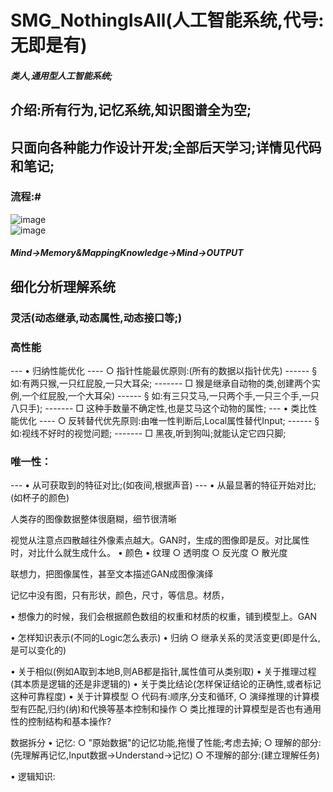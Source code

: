 # SMG_NothingIsAll(人工智能系统,代号:无即是有)

##### 类人,通用型人工智能系统;

## 介绍:所有行为,记忆系统,知识图谱全为空;
## 只面向各种能力作设计开发;全部后天学习;详情见代码和笔记;
### 流程:#

![image](https://github.com/jiaxiaogang/SMG_NothingIsAll/blob/master/README_ASSETS/INPUT.png )  
![image](https://github.com/jiaxiaogang/SMG_NothingIsAll/blob/master/README_ASSETS/UNDERSTAND.png )  

##### Mind->Memory&MappingKnowledge->Mind->OUTPUT



## 细化分析理解系统
### 灵活(动态继承,动态属性,动态接口等;)
### 高性能
--- • 归纳性能优化
---- ○ 指针性能最优原则:(所有的数据以指针优先)
------ § 如:有两只猴,一只红屁股,一只大耳朵;
------- □ 猴是继承自动物的类,创建两个实例,一个红屁股,一个大耳朵)
------ § 如:有三只艾马,一只两个手,一只三个手,一只八只手);
------- □ 这种手数量不确定性,也是艾马这个动物的属性;
--- • 类比性能优化
---- ○ 反转替代优先原则:由唯一性判断后,Local属性替代Input;
------ § 如:视线不好时的视觉问题;
------- □ 黑夜,听到狗叫;就能认定它四只脚;


### 唯一性：
--- • 从可获取到的特征对比;(如夜间,根据声音)
--- • 从最显著的特征开始对比;(如杯子的颜色)




人类存的图像数据整体很磨糊，细节很清晰

视觉从注意点四散越往外像素点越大。GAN时，生成的图像即是反。对比属性时，对比什么就生成什么。
• 颜色
• 纹理
○ 透明度
○ 反光度
○ 散光度

联想力，把图像属性，甚至文本描述GAN成图像演绎






记忆中没有图，只有形状，颜色，尺寸，等信息。材质，

• 想像力的时候，我们会根据颜色数组的权重和材质的权重，铺到模型上。GAN







• 怎样知识表示(不同的Logic怎么表示)
• 归纳
○ 继承关系的灵活变更(即是什么,是可以变化的)

• 关于相似(例如A取到本地B,则AB都是指针,属性值可从类别取)
• 关于推理过程(其本质是逻辑的还是非逻辑的)
• 关于类比结论(怎样保证结论的正确性,或者标记这种可靠程度)
• 关于计算模型
○ 代码有:顺序,分支和循环,
○ 演绎推理的计算模型有匹配,归约(纳)和代换等基本控制和操作
○ 类比推理的计算模型是否也有通用性的控制结构和基本操作?

数据拆分
• 记忆:
○ "原始数据"的记忆功能,拖慢了性能;考虑去掉;
○ 理解的部分:(先理解再记忆,Input数据->Understand->记忆)
○ 不理解的部分:(建立理解任务)

• 逻辑知识:

